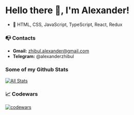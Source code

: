 # Hello there 👋, I'm Alexander!

- 🚀 HTML, CSS, JavaScript, TypeScript, React, Redux

### 📭 Contacts 
- **Gmail:** zhibul.alexander@gmail.com
- **Telegram:** @alexanderzhibul

### Some of my Github Stats
[![All Stats](https://github-readme-stats-axpwmfcg3.vercel.app/api?username=Zhibul-Alexander&show_icons=true&include_all_commits=true&count_private=true&hide=contribs)](https://github.com/pedes/github-readme-stats)

### 📈 Codewars
[![codewars](https://www.codewars.com/users/Zhibul-Alexander/badges/large)](https://www.codewars.com/users/Zhibul-Alexander)   
